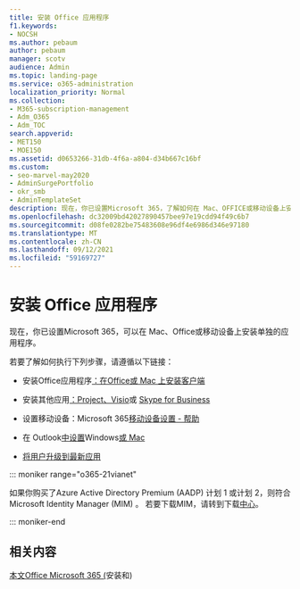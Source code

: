 ```yaml
---
title: 安装 Office 应用程序
f1.keywords:
- NOCSH
ms.author: pebaum
author: pebaum
manager: scotv
audience: Admin
ms.topic: landing-page
ms.service: o365-administration
localization_priority: Normal
ms.collection:
- M365-subscription-management
- Adm_O365
- Adm_TOC
search.appverid:
- MET150
- MOE150
ms.assetid: d0653266-31db-4f6a-a804-d34b667c16bf
ms.custom:
- seo-marvel-may2020
- AdminSurgePortfolio
- okr_smb
- AdminTemplateSet
description: 现在，你已设置Microsoft 365，了解如何在 Mac、OFFICE或移动设备上安装单独的应用程序。
ms.openlocfilehash: dc32009bd42027890457bee97e19cdd94f49c6b7
ms.sourcegitcommit: d08fe0282be75483608e96df4e6986d346e97180
ms.translationtype: MT
ms.contentlocale: zh-CN
ms.lasthandoff: 09/12/2021
ms.locfileid: "59169727"
---
```

# <a name="install-office-applications"></a>安装 Office 应用程序

现在，你已设置Microsoft 365，可以在 Mac、Office或移动设备上安装单独的应用程序。
  
若要了解如何执行下列步骤，请遵循以下链接：
  
- 安装Office应用程序[：在Office或 Mac 上安装客户端](https://support.microsoft.com/office/4414eaaf-0478-48be-9c42-23adc4716658)

- 安装其他应用[：Project、Visio](https://support.microsoft.com/office/install-project-7059249b-d9fe-4d61-ab96-5c5bf435f281)或[](https://support.microsoft.com/office/install-visio-f98f21e3-aa02-4827-9167-ddab5b025710) [Skype for Business](https://support.microsoft.com/office/install-skype-for-business-8a0d4da8-9d58-44f9-9759-5c8f340cb3fb)

- 设置移动设备：Microsoft 365[移动设备设置 - 帮助](https://support.microsoft.com/office/7dabb6cb-0046-40b6-81fe-767e0b1f014f)

- 在 Outlook[中设置](https://support.microsoft.com/office/6e27792a-9267-4aa4-8bb6-c84ef146101b)Windows[或 Mac](https://support.microsoft.com/office/6e27792a-9267-4aa4-8bb6-c84ef146101b#PickTab=Outlook_for_Mac)
 
- [将用户升级到最新应用](upgrade-users-to-latest-office-client.md) 

::: moniker range="o365-21vianet"

如果你购买了Azure Active Directory Premium (AADP) 计划 1 或计划 2，则符合Microsoft Identity Manager (MIM) 。 若要下载MIM，请转到下载[中心](https://www.microsoft.com/zh-cn/download/details.aspx?id=58498)。

::: moniker-end

## <a name="related-content"></a>相关内容
  
[本文Office Microsoft 365 (](https://support.microsoft.com/office/35ff2def-e0b2-4dac-9784-4cf212c1f6c2)安装和) 
